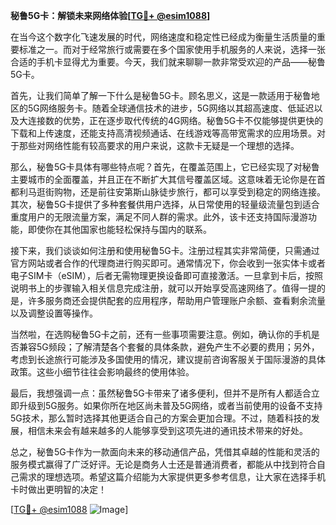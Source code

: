 **秘鲁5G卡：解锁未来网络体验[[TG💪+ @esim1088](https://t.me/s/esim1088)]**

在当今这个数字化飞速发展的时代，网络速度和稳定性已经成为衡量生活质量的重要标准之一。而对于经常旅行或需要在多个国家使用手机服务的人来说，选择一张合适的手机卡显得尤为重要。今天，我们就来聊聊一款非常受欢迎的产品——秘鲁5G卡。

首先，让我们简单了解一下什么是秘鲁5G卡。顾名思义，这是一款适用于秘鲁地区的5G网络服务卡。随着全球通信技术的进步，5G网络以其超高速度、低延迟以及大连接数的优势，正在逐步取代传统的4G网络。秘鲁5G卡不仅能够提供更快的下载和上传速度，还能支持高清视频通话、在线游戏等高带宽需求的应用场景。对于那些对网络性能有较高要求的用户来说，这款卡无疑是一个理想的选择。

那么，秘鲁5G卡具体有哪些特点呢？首先，在覆盖范围上，它已经实现了对秘鲁主要城市的全面覆盖，并且正在不断扩大其信号覆盖区域。这意味着无论你是在首都利马逛街购物，还是前往安第斯山脉徒步旅行，都可以享受到稳定的网络连接。其次，秘鲁5G卡提供了多种套餐供用户选择，从日常使用的轻量级流量包到适合重度用户的无限流量方案，满足不同人群的需求。此外，该卡还支持国际漫游功能，即使你在其他国家也能轻松保持与国内的联系。

接下来，我们谈谈如何注册和使用秘鲁5G卡。注册过程其实非常简便，只需通过官方网站或者合作的代理商进行购买即可。通常情况下，你会收到一张实体卡或者电子SIM卡（eSIM），后者无需物理更换设备即可直接激活。一旦拿到卡后，按照说明书上的步骤输入相关信息完成注册，就可以开始享受高速网络了。值得一提的是，许多服务商还会提供配套的应用程序，帮助用户管理账户余额、查看剩余流量以及调整设置等操作。

当然啦，在选购秘鲁5G卡之前，还有一些事项需要注意。例如，确认你的手机是否兼容5G频段；了解清楚各个套餐的具体条款，避免产生不必要的费用；另外，考虑到长途旅行可能涉及多国使用的情况，建议提前咨询客服关于国际漫游的具体政策。这些小细节往往会影响最终的使用体验。

最后，我想强调一点：虽然秘鲁5G卡带来了诸多便利，但并不是所有人都适合立即升级到5G服务。如果你所在地区尚未普及5G网络，或者当前使用的设备不支持5G技术，那么暂时选择其他更适合自己的方案会更加合理。不过，随着科技的发展，相信未来会有越来越多的人能够享受到这项先进的通讯技术带来的好处。

总之，秘鲁5G卡作为一款面向未来的移动通信产品，凭借其卓越的性能和灵活的服务模式赢得了广泛好评。无论是商务人士还是普通消费者，都能从中找到符合自己需求的理想选项。希望这篇介绍能为大家提供更多参考信息，让大家在选择手机卡时做出更明智的决定！

[[TG💪+ @esim1088](https://t.me/s/esim1088) ![Image](https://i.postimg.cc/4NQfJmqS/Snipaste-2025-05-13-00-14-12.png)]